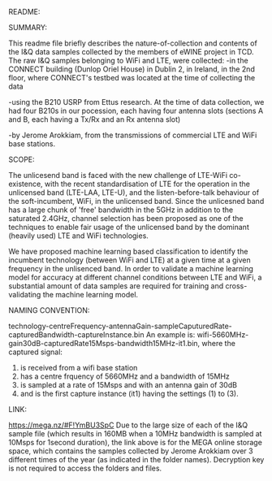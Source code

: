 README:

SUMMARY:

This readme file briefly describes the nature-of-collection and contents of the I&Q data samples collected by the members of eWINE project in TCD. The raw I&Q samples belonging to WiFi and LTE, were collected:
 -in the CONNECT building (Dunlop Oriel House) in Dublin 2, in Ireland, in the 2nd floor, where CONNECT's testbed was located at the time of collecting the data
 
 -using the B210 USRP from Ettus research. At the time of data collection, we had four B210s in our pocession, each having four antenna slots (sections A and B, each having a Tx/Rx and an Rx antenna slot)
 
 -by Jerome Arokkiam, from the transmissions of commercial LTE and WiFi base stations.

SCOPE:

The unlicesend band is faced with the new challenge of LTE-WiFi co-existence, with the recent standardisation of LTE for the operation in the unlicensed band (LTE-LAA, LTE-U), and the listen-before-talk behaviour of the soft-incumbent, WiFi, in the unlicensed band. Since the unlicesned band has a large chunk of 'free' bandwidth in the 5GHz in addition to the saturated 2.4GHz, channel selection has been proposed as one of the techniques to enable fair usage of the unlicensed band by the dominant (heavily used) LTE and WiFi technologies.

We have proposed machine learning based classification to identify the incumbent technology (between WiFi and LTE) at a given time at a given frequency in the unlisenced band. In order to validate a machine learning model for accuracy at different channel conditions between LTE and WiFi, a substantial amount of data samples are required for training and cross-validating the machine learning model.

NAMING CONVENTION:

technology-centreFrequency-antennaGain-sampleCaputuredRate-capturedBandwidth-captureInstance.bin
An example is:
wifi-5660MHz-gain30dB-capturedRate15Msps-bandwidth15MHz-it1.bin, where the captured signal:
1. is received from a wifi base station
2. has a centre frquency of 5660MHz and a bandwidth of 15MHz
3. is sampled at a rate of 15Msps and with an antenna gain of 30dB
4. and is the first capture instance (it1) having the settings (1) to (3).

LINK:

https://mega.nz/#F!YmBU3SpC
Due to the large size of each of the I&Q sample file (which results in 160MB when a 10MHz bandwidth is sampled at 10Msps for 1second duration), the link above is for the MEGA online storage space, which contains the samples collected by Jerome Arokkiam over 3 different times of the year (as indicated in the folder names). Decryption key is not required to access the folders and files.
